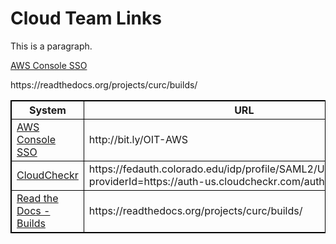 # Cloud Team Links

<p>This is a paragraph.</p>

<a href="http://bit.ly/OIT-AWS" target="_blank">AWS Console SSO</a>

<html>
<head>
<style>
table, th, td {
  border: 1px solid black;
  border-collapse: collapse;
}
</style>
</head>
<body>

<table>
  <tr>
    <th>System</th>
    <th>URL</th>
  </tr>
  <tr>
    <td><a href="http://bit.ly/OIT-AWS" target="_blank">AWS Console SSO</a></td>
    <td>http://bit.ly/OIT-AWS</td>
  </tr>
  <tr>
    <td><a href="https://fedauth.colorado.edu/idp/profile/SAML2/Unsolicited/SSO?providerId=https://auth-us.cloudcheckr.com/auth" target="_blank">CloudCheckr</a></td>
    <td>https://fedauth.colorado.edu/idp/profile/SAML2/Unsolicited/SSO?providerId=https://auth-us.cloudcheckr.com/auth</td>
  </tr>
  <tr>
    <td><a href="https://readthedocs.org/projects/curc/builds/" target="_blank">Read the Docs - Builds</a></td>
    <td>https://readthedocs.org/projects/curc/builds/</td>
  </tr>
https://readthedocs.org/projects/curc/builds/

</table>

</body>
</html>